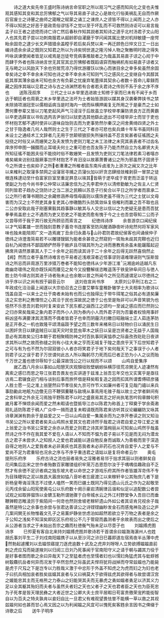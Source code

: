 <!-- { "loadSidebar": true } -->
　　诗之道大矣先帝王盛时陈诗纳言命官职之所以观习气之感而知风化之变也夫惟观其感知其变和其忿厉怫郁之气以导其易直子谅之心是故化行俗美祸乱无自而作厥后官废士之诗瞽之曲师之箴瞍之赋蒙之诵工之谏庶人之谤皆不得以上闻而上之人亦不得以知民之好恶于是政乖俗谬恬不之觉以至于坏乱而不可救然则诗讵可以易言哉孟子曰王者之迹熄而诗亡诗亡然后春秋作知其説者其知诗之道乎北村汤君子文山阳人也其先君子尝以功刺南服君从龆龄即自濯磨于学问闻其属比使对机辩敏捷一座愕眙余固竒之逮少长文声猎猎余盖瞠乎若后矣兵燹以来一再迁顾色日悴文日工一日出编诗遗余余读之既则又知君之所以为诗矣悯世道之隆污悼人物之聚散明时政之得失吟咏讽谏使闻者皆足以戒焉是岂徒夸竞病事推敲者之为哉盖其易直子谅之心闳于中而肆于外者也陈诗纳言世无其官其忿厉怫郁者既蹈语穽而触祸机有如易直子谅者又无与飏之以风励天下余也穷居荒凉乃得优游餍饫以快心而骇目余之幸多矣虽然余固幸矣诗之幸不幸余未可知也诗之幸不幸余未可知则气习之感风化之变继自今其醇其疵其厚其薄余益未可知也余方有负薪之忧废弃笔墨择其契余心者数十首命儿辈録而藏之因序其端以见君之诗与古之诗渊然若有合者若夫君诗之传则不系于余之序不序也
　　送陈茂叔序
　　三代之士以乡举里选进故士知修于家而巳未有不闻于乡而达于朝廷者也周衰之末乡举里选之法坏为士者始皆游説以媒其身汉袭秦弊挟书之禁未除骑项溺冠至以儒相诟病当是时海内一统而纵横押阖复无所用之于是豪杰之士如萧何曹参辈又皆以刀笔吏起风声气习浸淫于后故虽立学校举孝廉防贤良方正而黄霸以卒吏选薛宣以书佐选丙吉尹翁归以狱吏选其他繇此途出不可缕举非士而甘于吏也怀材抱艺郁不遇时使非以道味自饴则去而为吏事势然尔秦汉之间舍黄绮四贤之外士之甘于隐逸者几何人哉然则士之生于三代之下者亦可悲也矣兵燐十年车书虽同科目未设士之通经术工文辞者几无用于世颠顿狼狈失所操持盖不忍言矣甚者征徭困之夫役挠之时俗又从而姗笑之及夫发愤为吏则刀笔之未工法律之未究其表表者不过齿名庠序夘申图一餔餟而止耳嗟夫何士之重可悲也吾友陈子乃能杰然自立为名卿贤大夫所知征徭不能困夫役不能挠时俗不敢姗笑一且发愤为吏则又刀笔法律若素习者嘻亦难矣朅来访别往服厥事岂怀材抱艺不肯汨没以故慕萧曹诸公之所为邪虽然子固贤于今之所谓士也矣抑子之所者漕漕之所榷者盐东南斥卤淮为上浙次之闽又次之比年以来榷利之取寖多禁网之设寖宻寻捕之员寖伙加以奸贪恣肆掊敛榷剥获一冒禁之徒根连株逮动至什伯富家巨室至重足屛息以竢其皆萌于逻卒成于胥吏而泛滥于转运使副之为也今尚书李公仲常以洁廉忠信为之先李君仲方以清修勤敏为之佐主人仁贤同列皆君子趋办之饶防计之当二浙之民頼以苏息子行矣合以平日之所学者而禀承二公之所行者簿书期防之余藏修涵养毋惰毋画则以儒饰吏虽不得为三代之士犹以文毋害而为汉之士不然吏其身复吏其心惨礉酷烈头防箕敛纵复倍榷利而赢之吾不取也且二公亦安取此哉子刚塞果毅其趋事静以敏其与人交忠以信以之为吏疑无是患而吾犹拳拳焉盖悲士之不遇而为吏又恐吏之不能吏而愈有愧于今之士也吾尝辱知二公而子又尝辱师于我于其行故无所顾忌而索言之
　　纪徳纬诗序
　　余昔游京口闻纪侯以才气韬畧雄一世而独刻意教子蓄竒书连屋客至防风醒酒静夜听诗宛然何将军家风味也独未能陪郑广文一造焉嵗丁丑余归永嘉与山孙君防君故纪侯客也间诵侯仲子徳纬之诗澄澹简易若不以雕镂锼鉥为能者余甚竒之然窥豹一斑殆未觇其完鞹也近归自杭乃闻徳纬不鄙固陋俨然辱于敝庐且尽辑其所为之诗而惠教焉余虽未能躧履起迎拂席共语然景慕其人于二十余年之前而读其诗于二十余年之后得无跃然喜倘然止【阙】然而立者乎虽然诗难言也平易者近浅艰深者近怪事谬则语难理诬则气馁斯皆诗之所忌而非周游万里渉猎万巻者不能知也徳纬从少年游江淮沅湘逾岭适越凡东南幽竒瓌伟之观亦既饫闻而餍见之矣今又投簪解绂恣睢遥荡于铁瓮钟阜间日与徳人胜士防今绎古则其进于诗者殆未止也余敢以昔之所闻今之所见而遽谓足以尽徳纬之诗乎序以识之尚有觊于嗣音云尔
　　送刘伯宣尚书序
　　太原刘公亭刑江右之二年政成化洽治最上闻遂以大宗伯召去之日耋艾攀车童稚卧辙学士大夫相率为歌诗以饯盖自混一以来士之仕于南者未始有也而公也独得比于带牛珥笔之俗其必有道矣廉洁之实忠利之教憯怛之心其洽于民也深故民之徳于公也至是殆非可以声音笑貌为也悒然不乐思吾刘君何时复来安此下民东都之謡西江之颂均一至诚之感应而巳然则公之归亦荣矣哉易之象内君子而外小人则为泰内小人而外君子则为否曩者权憸用事奸枿凶竖布满要津其流落而不偶者皆君子也幸而阴霾汛扫皦日昭融端士正人茹连茅防是正开泰之一机也致隆平颂清庙跂予望之而三数年来楮帛日以轻物价日以涌民生日以困奸贪日以肆盗贼日以滋天灾时变昆虫草木之妖日以呈是岂贤者之无益于人国哉意必有其故矣公归本朝于君相聚精防神之时百执事同寅恊恭之际盍孜孜矻矻日夜讲求其所以然之故而弥缝之则有小往大来之亨而无城复于隍之患庶乎天下后世知君子之可与有为也不然为尔寂寂彼小人者亦将笑君子于地下矣何哉天下之事误于小人者则君子议之误于君子万世谓何此古人所以鞠躬尽力死而后巳者正恐为小人之议而贻千万世之羞也徳邻辱知于公最深故饯公之行以规而不以颂
　　山鸡自爱集序
　　嵗乙酉八月余以事如山阳憩天庆观頽垣败壁蜗蚓纵横莎径荒凉閴无人迹凄然有离索之感巳而思之导江张君吾畏友也实讲道于兹淮上翁吾忘年交也又实寓乎是亟往访焉二君辍食迎门相与谈别后事而旅怀借是释矣暇复造之因而扣其所谓耆傅硕彦骚人胜士愿一见之淮上翁蹵然曰节孝往矣九京可作节义如廉州者可复见哉门禧以来兵事劻勷此地眂为边儌无日不鞭弭櫜鞬与敌境从事焉用毛锥子哉以故士之学者鲜间有之舍科举之外余无习焉独平野陈君不以时之盛衰易其志之好尚执笔苦吟钩章棘句积嵗月畧不惮烦余闻而爱之然未暇请也暨抵导江亦以陈君为称首上丁释奠于学余斋遫观礼适防陈君于稠人广众中一揖而退复未暇请既而陈君来访听其议论纚纚防又咏其诗章渊渊有韵余于是益爱之又一日以山鸡自爱一集属余而为之序开巻读之则又知治书吴公之所以爱君者矣夫山鸡照水爱其文也君诗然乎哉君之诗君自爱之导江爱之淮上翁爱之治书吴公深爱之余亦从而爱之则君之诗其斧藻绚丽从可知矣山鸡然乎哉虽然诗之作不作在我其爱不爱在人语以人不知而不愠为君子易以不见是而无闷为潜龙古之君子未尝求人之知觊人之爱也君诚能以道自勉反身而诚取人为善极而至于深造自得之地则人之爱我者未必非美疢也其恶我者未必非药石也况肯自爱乎人之爱与不爱尚不足为君重轻也况余之序与不序乎重违君之请姑以是复将命者云尔
　　奥屯提刑乐府序
　　乐府古诗之流也丽者易失之淫雅者易邻于拙求其丽以则者鲜矣自花间集后迄宋之世作者殆数百家雕镂组织牢笼万态恩怨尔汝于于喁喁佳趣政自不乏然才有余徳不足识者病之独东坡大老以命世之才游戏乐府其所作者皆雄浑竒伟不专为目珠睫钩之泥以故昌大嚣庻如恊八音听者忘疲渡江以来稼轩辛公其殆庶几者下是折杨皇荂诲淫荡志不过使人嗑然一笑而巳疆土既同乃得见遗山元氏之作为之起敬至元丙戌余留山阳宪使奥屯公以乐府数十阕示豪宕清婉律吕谐和似足以追配数公者尝试观之如取骅骝饰以金镳玉勒所谓驰骤于白帝城水云之外江村野堂争入吾目已而垂鞭亸鞚恣睢淩厉于紫陌间一何竒也然则舍坡老稼轩遗山外如公者其讵肯兄视余子哉虽然是特公之余事也余尝与张君达善读公之诗铿铿幽眇发金石而感鬼神及造公之庐几案间閴无长物惟羲文孔子之易薰炉静坐世虑泊如超然若欲立乎万物之表者是余之于公知之浅矣不知深矣即区区乐府视公不几于管窥而蠡测者乎余故表而出之使后之从公游者当求之于未始出吾宗之趣而杜徳衡气殆未足以尽壶子也
　　刘媪搏虎图诗序
　　巳夘夏有客自北来持刘媪搏虎图并歌诗若干首谓余曰媪渤海濵州人也姓胡氏事刘平生二子刘戍南阳媪携子以从至沙河之浒日巳暮即道左宿焉夜半丛薄中虎然勃起遽攫刘以去媪惊寤提刀逐虎逾数十武及之虎弃刘呀呀人立势欲搏媪媪直前刺之虎应刄而毙遂掖刘以归阅三日刘乃死事闻于官南阳守义之请于朝与蠲其力役于是好事者图而歌之余曰异哉天下之至猛者虎也至懦者妇也以懦妇角猛虎其与蚍蜉撼树鷇麛抗岳者何异而况发于卒然忽然之际虽武夫悍将犹将战掉而夺常兹媪也乃能毙是虎于尺刄之下是岂专以力胜哉义激于中忿形于外盖不知虎之为虎而妇之为妇也老子曰抗兵相加哀者胜矣兹媪其哀者与又曰祸莫大于欲得兹虎其欲得者与故尝谓汉宫之媛能忠其主而无格熊之力泰山之妇能哭其夫而无暴虎之勇如媪者勇足以济其义力足以全其躯其殆妇而夫者与虽然夫者妇之天也父者子之天也君者臣之天也为臣死忠为子死孝是皆天理民彝之大者近世之公卿大夫士庶平居暇日苟富贵徼荣宠矜能衒智自以为百夫之特夫孰肯以妾妇自比一旦君父有难观望畏怯曽不能横一草以救之其视兹媪何如也甚而甘心焉又因之以为利闻媪之风宜可以愧死矣客韪余言因书之俾缀于诗歌之后
　　送牛子明序
